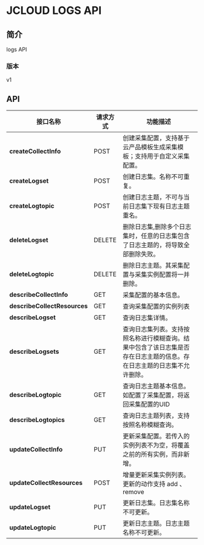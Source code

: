 # JCLOUD LOGS API


## 简介
logs API


### 版本
v1


## API
|接口名称|请求方式|功能描述|
|---|---|---|
|**createCollectInfo**|POST|创建采集配置，支持基于云产品模板生成采集模板；支持用于自定义采集配置。|
|**createLogset**|POST|创建日志集。名称不可重复。|
|**createLogtopic**|POST|创建日志主题，不可与当前日志集下现有日志主题重名。|
|**deleteLogset**|DELETE|删除日志集,删除多个日志集时，任意的日志集包含了日志主题的，将导致全部删除失败。|
|**deleteLogtopic**|DELETE|删除日志主题。其采集配置与采集实例配置将一并删除。|
|**describeCollectInfo**|GET|采集配置的基本信息。|
|**describeCollectResources**|GET|查询采集配置的实例列表|
|**describeLogset**|GET|查询日志集详情。|
|**describeLogsets**|GET|查询日志集列表。支持按照名称进行模糊查询。结果中包含了该日志集是否存在日志主题的信息。存在日志主题的日志集不允许删除。|
|**describeLogtopic**|GET|查询日志主题基本信息。如配置了采集配置，将返回采集配置的UID|
|**describeLogtopics**|GET|查询日志主题列表，支持按照名称模糊查询。|
|**updateCollectInfo**|PUT|更新采集配置。若传入的实例列表不为空，将覆盖之前的所有实例，而非新增。|
|**updateCollectResources**|POST|增量更新采集实例列表。更新的动作支持 add 、 remove|
|**updateLogset**|PUT|更新日志集。日志集名称不可更新。|
|**updateLogtopic**|PUT|更新日志主题。日志主题名称不可更新。|

